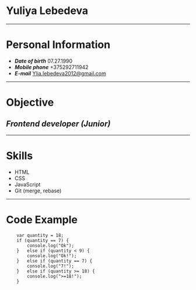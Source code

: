 # Yuliya Lebedeva
***
# Personal Information
+ ***Date of birth*** 07.27.1990
+ ***Mobile phone*** +375292711942
+ ***E-mail*** Ylia.lebedeva2012@gmail.com
***
# Objective
## ***Frontend developer (Junior)***
***
# Skills
+ HTML
+ CSS
+ JavaScript
+ Git (merge, rebase)
***
# Code Example
        var quantity = 18;
        if (quantity == 7) {
            console.log("Ok");
        }   else if (quantity < 9) {
            console.log("Ok!");
        }   else if (quantity == 7) {
            console.log("7!");
        }   else if (quantity >= 18) {
            console.log(">=18!");
        }
